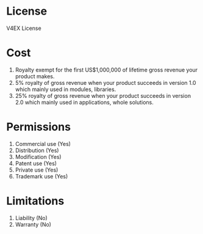 # License
V4EX License


# Cost
1. Royalty exempt for the first US$1,000,000 of lifetime gross revenue your product makes.
2. 5% royalty of gross revenue when your product succeeds in version 1.0 which mainly used in modules, libraries.
3. 25% royalty of gross revenue when your product succeeds in version 2.0 which mainly used in applications, whole solutions.


# Permissions
1. Commercial use (Yes)
2. Distribution (Yes)
3. Modification (Yes)
4. Patent use (Yes)
5. Private use (Yes)
6. Trademark use (Yes)


# Limitations
1. Liability (No)
2. Warranty (No)
